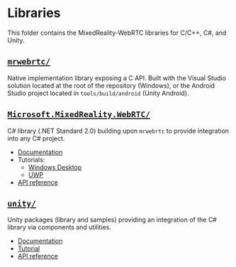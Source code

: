 # Libraries

This folder contains the MixedReality-WebRTC libraries for C/C++, C#, and Unity.

## [`mrwebrtc/`](./mrwebrtc)

Native implementation library exposing a C API. Built with the Visual Studio solution located at the root of the repository (Windows), or the Android Studio project located in `tools/build/android` (Unity Android).

## [`Microsoft.MixedReality.WebRTC/`](./Microsoft.MixedReality.WebRTC)

C# library (.NET Standard 2.0) building upon `mrwebrtc` to provide integration into any C# project.

- [Documentation](https://microsoft.github.io/MixedReality-WebRTC/manual/cs/cs.html)
- Tutorials:
  - [Windows Desktop](https://microsoft.github.io/MixedReality-WebRTC/manual/cs/helloworld-cs-core3.html)
  - [UWP](https://microsoft.github.io/MixedReality-WebRTC/manual/cs/helloworld-cs-uwp.html)
- [API reference](https://microsoft.github.io/MixedReality-WebRTC/api/Microsoft.MixedReality.WebRTC.html)

## [`unity/`](./unity)

Unity packages (library and samples) providing an integration of the C# library via components and utilities.

- [Documentation](https://microsoft.github.io/MixedReality-WebRTC/manual/unity-integration.html)
- [Tutorial](https://microsoft.github.io/MixedReality-WebRTC/manual/helloworld-unity.html)
- [API reference](https://microsoft.github.io/MixedReality-WebRTC/api/Microsoft.MixedReality.WebRTC.Unity.html)
